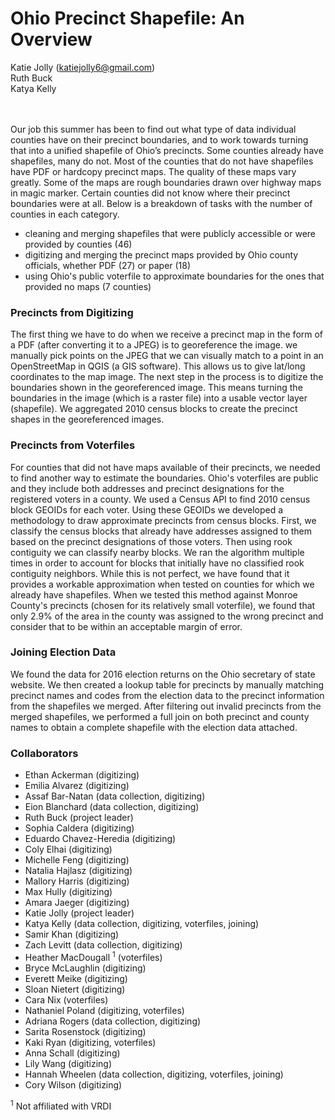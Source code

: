 # Ohio Precinct Shapefile: An Overview

Katie Jolly (katiejolly6@gmail.com)
\
Ruth Buck
\
Katya Kelly



\
\
Our job this summer has been to find out what type of data individual counties have on their precinct boundaries, and to work towards turning that into a unified shapefile of Ohio’s precincts. Some counties already have shapefiles, many do not. Most of the counties that do not have shapefiles have PDF or hardcopy precinct maps. The quality of these maps vary greatly. Some of the maps are rough boundaries drawn over highway maps in magic marker. Certain counties did not know where their precinct boundaries were at all. Below is a breakdown of tasks with the number of counties in each category. 

* cleaning and merging shapefiles that were publicly accessible or were provided by counties (46)
* digitizing and merging the precinct maps provided by Ohio county officials, whether PDF (27) or paper (18)
* using Ohio's public voterfile to approximate boundaries for the ones that provided no maps (7 counties)

### Precincts from Digitizing

The first thing we have to do when we receive a precinct map in the form of a PDF (after converting it to a JPEG) is to georeference the image. we manually pick points on the JPEG that we can visually match to a point in an OpenStreetMap in QGIS (a GIS software). This allows us to give lat/long coordinates to the map image. The next step in the process is to digitize the boundaries shown in the georeferenced image. This means turning the boundaries in the image (which is a raster file) into a usable vector layer (shapefile). We aggregated 2010 census blocks to create the precinct shapes in the georeferenced images.

### Precincts from Voterfiles

For counties that did not have maps available of their precincts, we needed to find another way to estimate the boundaries. Ohio's voterfiles are public and they include both addresses and precinct designations for the registered voters in a county. We used a Census API to find 2010 census block GEOIDs for each voter. Using these GEOIDs we developed a methodology to draw approximate precincts from census blocks. First, we classify the census blocks that already have addresses assigned to them based on the precinct designations of those voters. Then using rook contiguity we can classify nearby blocks. We ran the algorithm multiple times in order to account for blocks that initially have no classified rook contiguity neighbors. While this is not perfect, we have found that it provides a workable approximation when tested on counties for which we already have shapefiles. When we tested this method against Monroe County's precincts (chosen for its relatively small voterfile), we found that only 2.9% of the area in the county was assigned to the wrong precinct and consider that to be within an acceptable margin of error.

### Joining Election Data

We found the data for 2016 election returns on the Ohio secretary of state website. We then created a lookup table for precincts by manually matching precinct names and codes from the election data to the precinct information from the shapefiles we merged. After filtering out invalid precincts from the merged shapefiles, we performed a full join on both precinct and county names to obtain a complete shapefile with the election data attached.



### Collaborators
* Ethan Ackerman (digitizing)
* Emilia Alvarez (digitizing)
* Assaf Bar-Natan (data collection, digitizing)
* Eion Blanchard (data collection, digitizing)
* Ruth Buck (project leader)
* Sophia Caldera (digitizing)
* Eduardo Chavez-Heredia (digitizing)
* Coly Elhai (digitizing)
* Michelle Feng (digitizing)
* Natalia Hajlasz (digitizing)
* Mallory Harris (digitizing)
* Max Hully (digitizing)
* Amara Jaeger (digitizing)
* Katie Jolly (project leader)
* Katya Kelly (data collection, digitizing, voterfiles, joining)
* Samir Khan (digitizing)
* Zach Levitt (data collection, digitizing)
* Heather MacDougall <sup>1</sup> (voterfiles)
* Bryce McLaughlin (digitizing)
* Everett Meike (digitizing)
* Sloan Nietert (digitizing)
* Cara Nix (voterfiles)
* Nathaniel Poland (digitizing, voterfiles)
* Adriana Rogers (data collection, digitizing)
* Sarita Rosenstock (digitizing)
* Kaki Ryan (digitizing, voterfiles)
* Anna Schall (digitizing)
* Lily Wang (digitizing)
* Hannah Wheelen (data collection, digitizing, voterfiles, joining)
* Cory Wilson (digitizing)

<sup>1</sup> Not affiliated with VRDI
